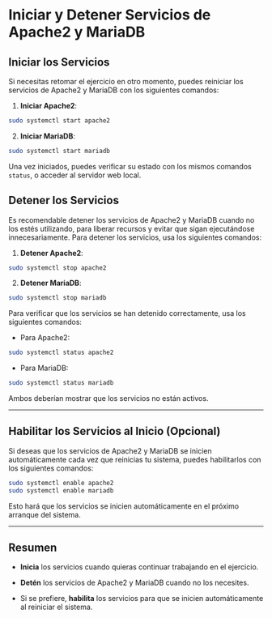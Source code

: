 # Iniciar y Detener  Servicios de Apache2 y MariaDB

## Iniciar los Servicios

Si necesitas retomar el ejercicio en otro momento, puedes reiniciar los servicios de Apache2 y MariaDB con los siguientes comandos:

1. **Iniciar Apache2**:
    
```bash
sudo systemctl start apache2
```
    
2. **Iniciar MariaDB**:
    
```bash
sudo systemctl start mariadb
```
    

Una vez iniciados, puedes verificar su estado con los mismos comandos `status`, o acceder al servidor web local.

## Detener los Servicios

Es recomendable detener los servicios de Apache2 y MariaDB cuando no los estés utilizando, para liberar recursos y evitar que sigan ejecutándose innecesariamente. Para detener los servicios, usa los siguientes comandos:

1. **Detener Apache2**:
```bash
sudo systemctl stop apache2
```

2. **Detener MariaDB**:
    
```bash
sudo systemctl stop mariadb
```
    

Para verificar que los servicios se han detenido correctamente, usa los siguientes comandos:

- Para Apache2:
    
```bash
sudo systemctl status apache2
```
    
- Para MariaDB:
    
```bash
sudo systemctl status mariadb
```
    

Ambos deberían mostrar que los servicios no están activos.

---
## Habilitar los Servicios al Inicio (Opcional)

Si deseas que los servicios de Apache2 y MariaDB se inicien automáticamente cada vez que reinicias tu sistema, puedes habilitarlos con los siguientes comandos:

```bash
sudo systemctl enable apache2
sudo systemctl enable mariadb
```

Esto hará que los servicios se inicien automáticamente en el próximo arranque del sistema.

---

## Resumen


- **Inicia** los servicios cuando quieras continuar trabajando en el ejercicio.

- **Detén** los servicios de Apache2 y MariaDB cuando no los necesites.
    
- Si se prefiere, **habilita** los servicios para que se inicien automáticamente al reiniciar el sistema.
    
